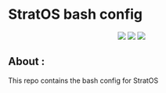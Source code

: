 # StratOS bash config

<p align='center'>
<!-- Put the new logo of StratOS here -->
    <a href="https://github.com/StratOS-Linux/StratOS-bash-config/stargazers"><img src='https://img.shields.io/github/stars/StratOS-Linux/StratOS-bash-config?colorA=1d2021&colorB=5e81ac&style=for-the-badge'/></a>
    <a href="https://github.com/StratOS-Linux/StratOS-bash-config/graphs/contributors"><img src='https://img.shields.io/github/contributors/StratOS-Linux/StratOS-bash-config?colorA=1d2021&colorB=5e81ac&style=for-the-badge'/></a>
    <a href='https://github.com/StratOS-Linux/StratOS-bash-config/issues'><img src='https://img.shields.io/github/issues/StratOS-Linux/StratOS-bash-config?colorA=1d2021&colorB=5e81ac&style=for-the-badge'/></a>
</p>

## About : 
This repo contains the bash config for StratOS

